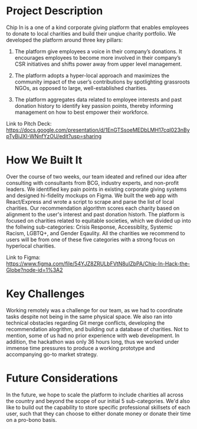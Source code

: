 # Project Description
Chip In is a one of a kind corporate giving platform that enables employees to donate to local charities and build their unqiue charity portfolio. We developed the platform around three key pillars:
 
1. The platform give employees a voice in their company’s donations. It encourages employees to become more involved in their company’s CSR initiatives and shifts power away from upper level management.

2. The platform adopts a hyper-local approach and maximizes the community impact of the user’s contributions by spotlighting grassroots NGOs, as opposed to large, well-established charities.

3. The platform aggregates data related to employee interests and past donation history to identify key passion points, thereby informing management on how to best empower their workforce.

Link to Pitch Deck: https://docs.google.com/presentation/d/1EnGTSsoeMEDbLMH17cql023nBypTyBiJXI-WNnfYzOU/edit?usp=sharing

# How We Built It

Over the course of two weeks, our team ideated and refined our idea after consulting with consultants from BCG, industry experts, and non-profit leaders. We identified key pain points in existing corporate giving systems and designed hi-fidelity mockups on Figma. We built the web app with React/Express and wrote a script to scrape and parse the list of local charities. Our recommendation algorithm scores each charity based on alignment to the user's interest and past donation historh. The platform is focused on charities related to equitable societies, which we divided up into the follwing sub-categories: Crisis Response, Accessiblity, Systemic Racism, LGBTQ+, and Gender Eqaulity. All the charities we recommend to users will be from one of these five categories with a strong focus on hyperlocal charities.

Link to Figma: https://www.figma.com/file/54YJZ8ZRULbFVtN8uIZbPA/Chip-In-Hack-the-Globe?node-id=1%3A2

# Key Challenges
Working remotely was a challenge for our team, as we had to coordinate tasks despite not being in the same physical space. We also ran into technical obstacles regarding Git merge conflicts, developing the recommendation alogrithm, and building out a database of charities. Not to mention, some of us had no prior experience with web development. In addition, the hackathon was only 36 hours long, thus we worked under immense time pressures to produce a working prototype and accompanying go-to market strategy.

# Future Considerations
In the future, we hope to scale the platform to include charities all across the country and beyond the scope of our initial 5 sub-categories. We'd also like to build out the capability to store specific professional skillsets of each user, such that they can choose to either donate money or donate their time on a pro-bono basis.
